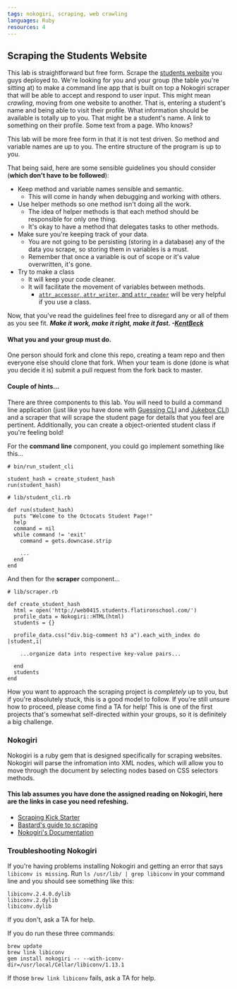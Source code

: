 ```yaml
---
tags: nokogiri, scraping, web crawling
languages: Ruby
resources: 4
---
```


## Scraping the Students Website

This lab is straightforward but free form. Scrape the [students website](http://web0415.students.flatironschool.com/) you guys deployed to.  We're looking for you and your group (the table you're sitting at) to make a command line app that is built on top a Nokogiri scraper that will be able to accept and respond to user input.  This might mean _crawling_, moving from one website to another.  That is, entering a student's name and being able to visit their profile.  What information should be available is totally up to you.  That might be a student's name.  A link to something on their profile.  Some text from a page.  Who knows?

This lab will be more free form in that it is not test driven.  So method and variable names are up to you.  The entire structure of the program is up to you.

That being said, here are some sensible guidelines you should consider (__which don't have to be followed__):
- Keep method and variable names sensible and semantic.
  - This will come in handy when debugging and working with others.
- Use helper methods so one method isn't doing all the work.
  - The idea of helper methods is that each method should be responsible for only one thing.
  - It's okay to have a method that delegates tasks to other methods.
- Make sure you're keeping track of your data.
  - You are not going to be persisting (storing in a database) any of the data you scrape, so storing them in variables is a must.
  - Remember that once a variable is out of scope or it's value overwritten, it's gone.
- Try to make a class
  - It will keep your code cleaner.
  - It will facilitate the movement of variables between methods.
    - [`attr_accessor`, `attr_writer`, and `attr_reader`](http://stackoverflow.com/questions/4370960/what-is-attr-accessor-in-ruby) will be very helpful if you use a class.

Now, that you've read the guidelines feel free to disregard any or all of them as you see fit.  ___Make it work, make it right, make it fast. -[KentBeck](http://c2.com/cgi/wiki?KentBeck)___

#### What you and your group must do.

One person should fork and clone this repo, creating a team repo and then everyone else should clone that fork. When your team is done (done is what you decide it is) submit a pull request from the fork back to master.

#### Couple of hints...

There are three components to this lab. You will need to build a command line application (just like you have done with [Guessing CLI](http://learn.flatironschool.com/lessons/3899) and [Jukebox CLI](http://learn.flatironschool.com/lessons/3896)) and a scraper that will scrape the student page for details that you feel are pertinent. Additionally, you can create a object-oriented student class if you're feeling bold!

For the __command line__ component, you could go implement something like this...

```
# bin/run_student_cli

student_hash = create_student_hash
run(student_hash)
```

```
# lib/student_cli.rb

def run(student_hash)
  puts "Welcome to the Octocats Student Page!"
  help
  command = nil
  while command != 'exit'
    command = gets.downcase.strip

    ...
  end
end
```

And then for the __scraper__ component...

```
# lib/scraper.rb

def create_student_hash
  html = open('http://web0415.students.flatironschool.com/')
  profile_data = Nokogiri::HTML(html)  
  students = {}

  profile_data.css("div.big-comment h3 a").each_with_index do |student,i|

    ...organize data into respective key-value pairs...

  end
  students
end
```

How you want to approach the scraping project is _completely_ up to you, but if you're absolutely stuck, this is a good model to follow. If you're still unsure how to proceed, please come find a TA for help! This is one of the first projects that's somewhat self-directed within your groups, so it is definitely a big challenge.

### Nokogiri

Nokogiri is a ruby gem that is designed specifically for scraping websites.  Nokogiri will parse the infromation into XML nodes, which will allow you to move through the document by selecting nodes based on CSS selectors methods.

#### This lab assumes you have done the assigned reading on Nokogiri, here are the links in case you need refeshing.
- [Scraping Kick Starter](http://learn.flatironschool.com/lessons/3445)
- [Bastard's guide to scraping](http://ruby.bastardsbook.com/chapters/html-parsing/)
- [Nokogiri's Documentation](http://nokogiri.org/)

### Troubleshooting Nokogiri

If you're having problems installing Nokogiri and getting an error that says `libiconv is missing`. Run `ls /usr/lib/ | grep libiconv` in your command line and you should see something like this:

```
libiconv.2.4.0.dylib
libiconv.2.dylib
libiconv.dylib
```

If you don't, ask a TA for help.

If you do run these three commands:

```
brew update
brew link libiconv
gem install nokogiri -- --with-iconv-dir=/usr/local/Cellar/libiconv/1.13.1
```

If those `brew link libiconv` fails, ask a TA for help.
